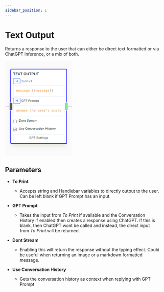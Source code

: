 ```yaml
---
sidebar_position: 1
---
```


# Text Output

Returns a response to the user that can either be direct text formatted or via ChatGPT Inference, or a mix of both.

![alt text](image-4.png)

## Parameters

- **To Print**

  - Accepts string and Handlebar variables to directly output to the user. Can be left blank if GPT Prompt has an input.

- **GPT Prompt**

  - Takes the input from _To Print_ if available and the Conversation History if enabled then creates a response using ChatGPT. If this is blank, then ChatGPT wont be called and instead, the direct input from _To Print_ will be returned.

- **Dont Stream**

  - Enabling this will return the response without the typing effect. Could be useful when returning an image or a markdown formatted message.

- **Use Conversation History**

  - Gets the conversation history as context when replying with GPT Prompt
